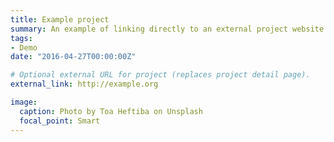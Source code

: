 ```yaml
---
title: Example project
summary: An example of linking directly to an external project website using `external_link`.
tags:
- Demo
date: "2016-04-27T00:00:00Z"

# Optional external URL for project (replaces project detail page).
external_link: http://example.org

image:
  caption: Photo by Toa Heftiba on Unsplash
  focal_point: Smart
---
```

